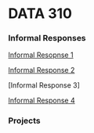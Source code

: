 # DATA 310

### Informal Responses



[Informal Resopnse 1](https://rj-bartlett.github.io/Response1.md/)

[Informal Response 2](https://rj-bartlett.github.io/Response2.md/)

[Informal Response 3]

[Informal Response 4](https://rj-bartlett.github.io/Response4.md/)



### Projects

